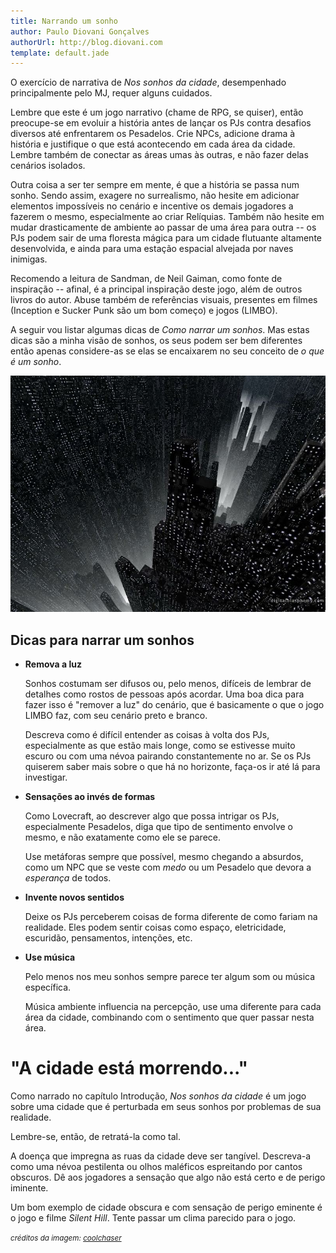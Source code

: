 ```yaml
---
title: Narrando um sonho
author: Paulo Diovani Gonçalves
authorUrl: http://blog.diovani.com
template: default.jade
---
```


O exercício de narrativa de _Nos sonhos da cidade_, desempenhado principalmente pelo MJ, requer alguns cuidados.

Lembre que este é um jogo narrativo (chame de RPG, se quiser), então preocupe-se em evoluir a história antes de lançar os PJs contra desafios diversos até enfrentarem os Pesadelos. Crie NPCs, adicione drama à história e justifique o que está acontecendo em cada área da cidade. Lembre também de conectar as áreas umas às outras, e não fazer delas cenários isolados.

Outra coisa a ser ter sempre em mente, é que a história se passa num sonho. Sendo assim, exagere no surrealismo, não hesite em adicionar elementos impossíveis no cenário e incentive os demais jogadores a fazerem o mesmo, especialmente ao criar Relíquias. Também não hesite em mudar drasticamente de ambiente ao passar de uma área para outra -- os PJs podem sair de uma floresta mágica para um cidade flutuante altamente desenvolvida, e ainda para uma estação espacial alvejada por naves inimigas.

Recomendo a leitura de Sandman, de Neil Gaiman, como fonte de inspiração -- afinal, é a principal inspiração deste jogo, além de outros livros do autor. Abuse também de referências visuais, presentes em filmes (Inception e Sucker Punk são um bom começo) e jogos (LIMBO).

A seguir vou listar algumas dicas de _Como narrar um sonhos_. Mas estas dicas são a minha visão de sonhos, os seus podem ser bem diferentes então apenas considere-as se elas se encaixarem no seu conceito de _o que é um sonho_.

<img class="img-responsive img-circle" src="img/DarkCity.jpg" alt="DarkCity">

## Dicas para narrar um sonhos

* **Remova a luz**

    Sonhos costumam ser difusos ou, pelo menos, difíceis de lembrar de detalhes como rostos de pessoas após acordar. Uma boa dica para fazer isso é "remover a luz" do cenário, que é basicamente o que o jogo LIMBO faz, com seu cenário preto e branco.

    Descreva como é difícil entender as coisas à volta dos PJs, especialmente as que estão mais longe, como se estivesse muito escuro ou com uma névoa pairando constantemente no ar. Se os PJs quiserem saber mais sobre o que há no horizonte, faça-os ir até lá para investigar.

* **Sensações ao invés de formas**

    Como Lovecraft, ao descrever algo que possa intrigar os PJs, especialmente Pesadelos, diga que tipo de sentimento envolve o mesmo, e não exatamente como ele se parece.

    Use metáforas sempre que possível, mesmo chegando a absurdos, como um NPC que se veste com _medo_ ou um Pesadelo que devora a _esperança_ de todos.

* **Invente novos sentidos**

    Deixe os PJs perceberem coisas de forma diferente de como fariam na realidade. Eles podem sentir coisas como espaço, eletricidade, escuridão, pensamentos, intenções, etc.

* **Use música**

    Pelo menos nos meu sonhos sempre parece ter algum som ou música específica. 

    Música ambiente influencia na percepção, use uma diferente para cada área da cidade, combinando com o sentimento que quer passar nesta área.

# "A cidade está morrendo..."

Como narrado no capítulo Introdução, _Nos sonhos da cidade_ é um jogo sobre uma cidade que é perturbada em seus sonhos por problemas de sua realidade.

Lembre-se, então, de retratá-la como tal.

A doença que impregna as ruas da cidade deve ser tangível. Descreva-a como uma névoa pestilenta ou olhos maléficos espreitando por cantos obscuros. Dê aos jogadores a sensação que algo não está certo e de perigo iminente.

Um bom exemplo de cidade obscura e com sensação de perigo eminente é o jogo e filme _Silent Hill_. Tente passar um clima parecido para o jogo.

<small>_créditos da imagem: [coolchaser](http://www.coolchaser.com/graphics/tag/The%20Dark%20City)_</small>

